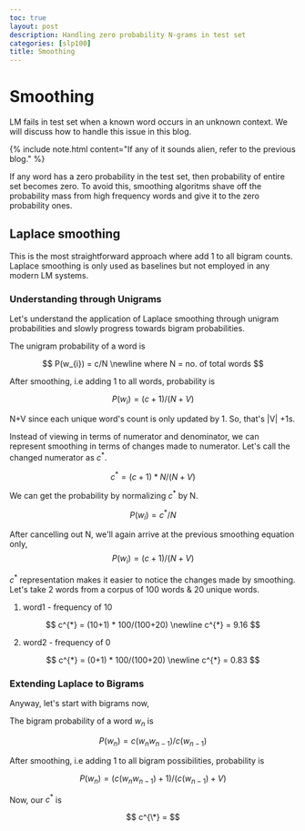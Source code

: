 ```yaml
---
toc: true
layout: post
description: Handling zero probability N-grams in test set
categories: [slp100]
title: Smoothing
---
```


# Smoothing

LM fails in test set when a known word occurs in an unknown context. We will discuss how to handle this issue in this blog.

{% include note.html content="If any of it sounds alien, refer to the previous blog." %}

If any word has a zero probability in the test set, then probability of entire set becomes zero. To avoid this, smoothing algoritms shave off the probability mass from high frequency words and give it to the zero probability ones.

## Laplace smoothing

This is the most straightforward approach where add 1 to all bigram counts. Laplace smoothing is only used as baselines but not employed in any modern LM systems.

### Understanding through Unigrams

Let's understand the application of Laplace smoothing through unigram probabilities and slowly progress towards bigram probabilities.

The unigram probability of a word is 

$$ P(w_{i}) = c/N \newline where N = no. of total words $$

After smoothing, i.e adding 1 to all words, probability is

$$ P(w_{i}) = (c+1)/(N+V) $$

N+V since each unique word's count is only updated by 1. So, that's \|V\| +1s.

Instead of viewing in terms of numerator and denominator, we can represent smoothing in terms of changes made to numerator. Let's call the changed numerator as $c^{*}$.

$$ c^{*} = (c+1) * N/(N+V) $$

We can get the probability by normalizing $c^{*}$ by N.

$$ P(w_{i}) = c^{*}/N $$

After cancelling out N, we'll again arrive at the previous smoothing equation only,
$$ P(w_{i}) = (c+1)/(N+V) $$

$c^{*}$ representation makes it easier to notice the changes made by smoothing. Let's take 2 words from a corpus of 100 words & 20 unique words.

1. word1 - frequency of 10

$$ c^{*} = (10+1) * 100/(100+20) \newline c^{*} = 9.16 $$

2. word2 - frequency of 0 

$$ c^{*} = (0+1) * 100/(100+20) \newline c^{*} = 0.83 $$

### Extending Laplace to Bigrams

Anyway, let's start with bigrams now,

The bigram probability of a word $w_{n}$ is 

$$ P(w_{n}) = c(w_{n} w_{n-1})/c(w_{n-1}) $$

After smoothing, i.e adding 1 to all bigram possibilities, probability is

$$ P(w_{n}) = (c(w_{n} w_{n-1})+1)/(c(w_{n-1}) + V) $$

Now, our $c^{*}$ is

$$ c^{\*} =  $$